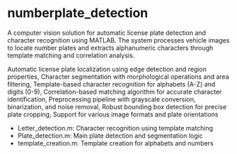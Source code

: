 # numberplate_detection
A computer vision solution for automatic license plate detection and character recognition using MATLAB. The system processes vehicle images to locate number plates and extracts alphanumeric characters through template matching and correlation analysis.

Automatic license plate localization using edge detection and region properties,
Character segmentation with morphological operations and area filtering,
Template-based character recognition for alphabets (A-Z) and digits (0-9),
Correlation-based matching algorithm for accurate character identification,
Preprocessing pipeline with grayscale conversion, binarization, and noise removal,
Robust bounding box detection for precise plate cropping,
Support for various image formats and plate orientations


- Letter_detection.m: Character recognition using template matching
- Plate_detection.m: Main plate detection and segmentation logic
- template_creation.m: Template creation for alphabets and numbers
